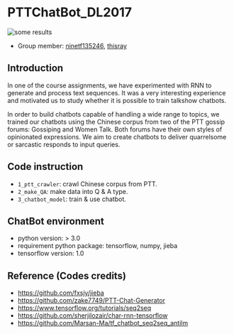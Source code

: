 # PTTChatBot_DL2017
![some results](https://github.com/thisray/PTTChatBot_DL2017/blob/master/0_pic/pic.png)
* Group member: [ninetf135246](https://github.com/ninetf135246), [thisray](https://github.com/thisray)

## Introduction
In one of the course assignments, we have experimented with RNN to generate and process text sequences. It was a very interesting experience and motivated us to study whether it is possible to train talkshow chatbots.  

In order to build chatbots capable of handling a wide range to topics, we trained our chatbots using the Chinese corpus from two of the PTT gossip forums: Gossiping and Women Talk. Both forums have their own styles of opinionated expressions. We aim to create chatbots to deliver quarrelsome or sarcastic responds to input queries.

## Code instruction
* `1_ptt_crawler`: crawl Chinese corpus from PTT.
* `2_make_QA`: make data into Q & A type.
* `3_chatbot_model`: train & use chatbot.

## ChatBot environment
* python version: > 3.0
* requirement python package: tensorflow, numpy, jieba
* tensorflow version: 1.0 

## Reference (Codes credits)
* https://github.com/fxsjy/jieba
* https://github.com/zake7749/PTT-Chat-Generator
* https://www.tensorflow.org/tutorials/seq2seq
* https://github.com/sherjilozair/char-rnn-tensorflow
* https://github.com/Marsan-Ma/tf_chatbot_seq2seq_antilm
